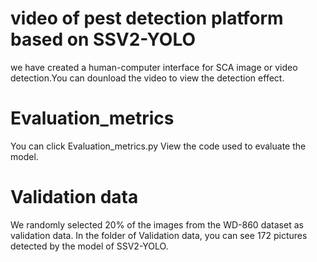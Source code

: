 # video of pest detection platform based on SSV2-YOLO
we have created a human-computer interface for SCA image or video detection.You can dounload the video to view the detection effect.

# Evaluation_metrics
You can click Evaluation_metrics.py View the code used to evaluate the model.

# Validation data
We randomly selected 20% of the images from the WD-860 dataset as validation data. In the folder of Validation data, you can see 172 pictures detected by the model of SSV2-YOLO.
